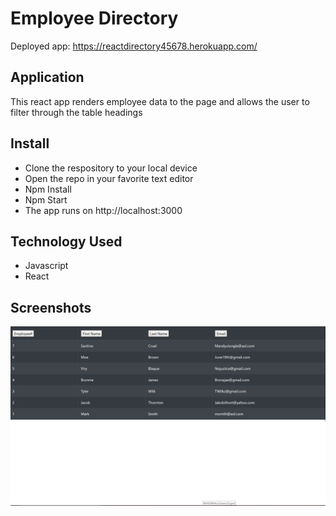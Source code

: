 # Employee Directory 
Deployed app: https://reactdirectory45678.herokuapp.com/

## Application
This react app renders employee data to the page and allows the user to filter through the table headings

## Install
* Clone the respository to your local device
* Open the repo in your favorite text editor 
* Npm Install 
* Npm Start 
* The app runs on  http://localhost:3000

## Technology Used
* Javascript 
* React

## Screenshots 
![GitHub Logo](/screenz.png)